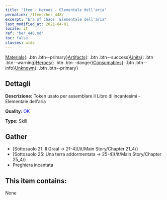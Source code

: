 ```yaml
---
title: "Item - Heroes - Elementale dell'aria"
permalink: /Items/her_448/
excerpt: "Era of Chaos  Elementale dell'aria"
last_modified_at: 2021-04-01
locale: it
ref: "her_448.md"
toc: false
classes: wide
---
```

 [Materials](/it/Items/){: .btn .btn--primary}[Artifacts](/it/Items/Artifacts/){: .btn .btn--success}[Units](/it/Items/Units/){: .btn .btn--warning}[Heroes](/it/Items/Heroes/){: .btn .btn--danger}[Consumables](/it/Items/Consumables/){: .btn .btn--info}[Unknown](/it/Items/Unknown/){: .btn .btn--primary}

## Dettagli
 **Descrizione:** Token usato per assemblare il Libro di incantesimi - Elementale dell'aria

 **Quality:** <span style="color: #0000CD">OK</span>

 **Type:** Skill

## Gather

*    [Sottosuolo 21: Il Graal -> 21-4](/it/Main Story/Chapter 21_4/) 
*    [Sottosuolo 25: Una terra addormentata -> 25-4](/it/Main Story/Chapter 25_4/) 
*    Preghiera incantata 

## This item contains:

  None

